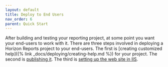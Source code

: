 ```yaml
---
layout: default
title: Deploy to End Users
nav_order: 6
parent: Quick Start
---
```


After building and testing your reporting project, at some point you want your end-users to work with it. There are three steps involved in deploying a Horizon Reports project to your end-users. The first is [creating customized help]({% link _docs/deploying/creating-help.md %}) for your project. The second is [publishing it](vfps://Topic/_3X60MKZKD). The third is [setting up the web site in IIS](vfps://Topic/_44Z0XPTTM).